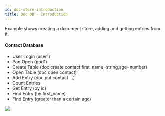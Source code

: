 ```yaml
---
id: doc-store-introduction
title: Doc DB - Introduction
---
```


Example shows creating a document store, adding and getting entries from it.

#### Contact Database

- User Login (user1)
- Pod Open (pod1)
- Create Table (doc create contact first_name=string,age=number)
- Open Table (doc open contact)
- Add Entry (doc put contact ...)
- Count Entries
- Get Entry (by id)
- Find Entry (by first_name)
- Find Entry (greater than a certain age)


[![](https://j.gifs.com/D1GmvB.gif)](https://gateway.ethswarm.org/access/71ad82837eaadc2d059f6ce07d2259b39ae5bd6a8927c33aba7001f263403112)
